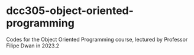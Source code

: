 # dcc305-object-oriented-programming
Codes for the Object Oriented Programming course, lectured by Professor Filipe Dwan in 2023.2
